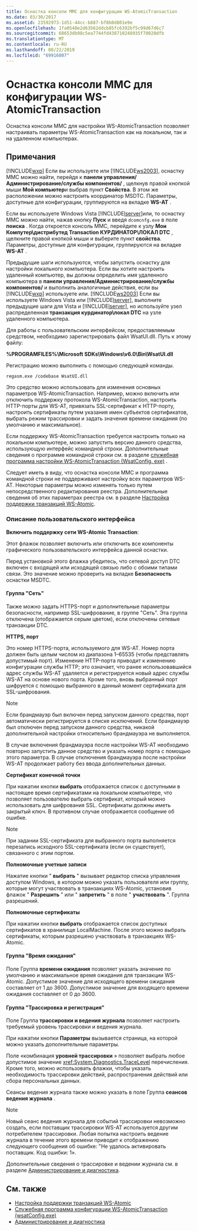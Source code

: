 ```yaml
---
title: Оснастка консоли MMC для конфигурации WS-AtomicTransaction
ms.date: 03/30/2017
ms.assetid: 23592973-1d51-44cc-b887-bf8b0d801e9e
ms.openlocfilehash: 1fa0548e2d63562ddcb85fc6392bf5c99d67d6c7
ms.sourcegitcommit: 68653db98c5ea7744fd438710248935f70020dfb
ms.translationtype: MT
ms.contentlocale: ru-RU
ms.lasthandoff: 08/22/2019
ms.locfileid: "69916807"
---
```

# <a name="ws-atomictransaction-configuration-mmc-snap-in"></a>Оснастка консоли MMC для конфигурации WS-AtomicTransaction
Оснастка консоли MMC для настройки WS-AtomicTransaction позволяет настраивать параметры WS-AtomicTransaction как на локальном, так и на удаленном компьютерах.  
  
## <a name="remarks"></a>Примечания  
 [!INCLUDE[wxp](../../../includes/wxp-md.md)] Если вы используете или [!INCLUDE[ws2003](../../../includes/ws2003-md.md)], оснастку MMC можно найти, перейдя к **панели управления/Администрирование/службы компонентов/** , щелкнув правой кнопкой мыши **Мой компьютер**и выбрав пункт **Свойства**. В этом же расположении можно настроить координатор MSDTC. Параметры, доступные для конфигурации, группируются на вкладке **WS-AT** .  
  
 Если вы используете Windows Vista [!INCLUDE[lserver](../../../includes/lserver-md.md)]или, то оснастку MMC можно найти, нажав кнопку **Пуск** и введя `dcomcnfg.exe` в поле **поиска** . Когда откроется консоль MMC, перейдите к узлу **Мои Компутер\дистрибутед Transaction КУРДИНАТОР\ЛОКАЛ DTC** , щелкните правой кнопкой мыши и выберите пункт **свойства**. Параметры, доступные для конфигурации, группируются на вкладке **WS-AT** .  
  
 Предыдущие шаги используются, чтобы запустить оснастку для настройки локального компьютера. Если вы хотите настроить удаленный компьютер, вы должны определить имя удаленного компьютера в **панели управления/Администрирование/службы компонентов/** и выполнить аналогичные действия, если вы [!INCLUDE[wxp](../../../includes/wxp-md.md)] используете или. [!INCLUDE[ws2003](../../../includes/ws2003-md.md)] Если вы используете Windows Vista или [!INCLUDE[lserver](../../../includes/lserver-md.md)], выполните предыдущие шаги для Vista и [!INCLUDE[lserver](../../../includes/lserver-md.md)], но используйте узел распределенная **транзакция курдинатор\локал DTC** на узле удаленного компьютера.  
  
 Для работы с пользовательским интерфейсом, предоставляемым средством, необходимо зарегистрировать файл WsatUI.dll. Путь к этому файлу:  
  
 **%PROGRAMFILES%\Microsoft SDKs\Windows\v6.0\Bin\WsatUI.dll**  
  
 Регистрацию можно выполнить с помощью следующей команды.  
  
```Output  
regasm.exe /codebase WsatUI.dll  
```  
  
 Это средство можно использовать для изменения основных параметров WS-AtomicTransaction. Например, можно включить или отключить поддержку протокола WS-AtomicTransaction, настроить HTTP-порты для WS-AT, привязать SSL-сертификат к HTTP-порту, настроить сертификаты путем указания имен субъектов сертификатов, выбрать режим трассировки и задать значения времени ожидания (по умолчанию и максимальное).  
  
 Если поддержку WS-AtomicTransaction требуется настроить только на локальном компьютере, можно запустить версию данного средства, использующую интерфейс командной строки. Дополнительные сведения о программе командной строки см. в разделе [служебная программа настройки WS-AtomicTransaction (WsatConfig. exe)](../../../docs/framework/wcf/ws-atomictransaction-configuration-utility-wsatconfig-exe.md) .  
  
 Следует иметь в виду, что оснастка консоли MMC и программа командной строки не поддерживают настройку всех параметров WS-AT. Некоторые параметры можно изменять только путем непосредственного редактирования реестра. Дополнительные сведения об этих параметрах реестра см. в разделе [Настройка поддержки транзакций WS-Atomic](../../../docs/framework/wcf/feature-details/configuring-ws-atomic-transaction-support.md).  
  
### <a name="user-interface-description"></a>Описание пользовательского интерфейса  
 **Включить поддержку сети WS-Atomic Transaction**:  
  
 Этот флажок позволяет включить или отключить все компоненты графического пользовательского интерфейса данной оснастки.  
  
 Перед установкой этого флажка убедитесь, что сетевой доступ DTC включен с входящей или исходящей связью либо с обоими типами связи. Это значение можно проверить на вкладке **Безопасность** оснастки MSDTC.  
  
#### <a name="network-group-box"></a>Группа "Сеть"  
 Также можно задать HTTPS-порт и дополнительные параметры безопасности, например SSL-шифрование, в группе "Сеть". Эта группа отключена (отображается серым цветом), если отключены сетевые транзакции DTC.  
  
 **HTTPS, порт**  
  
 Это номер HTTPS-порта, используемого для WS-AT. Номер порта должен быть целым числом из диапазона 1–65535 (чтобы представлять допустимый порт). Изменение HTTP-порта приводит к изменению конфигурации службы HTTP; это означает, что ранее использовавшийся адрес службы WS-AT удаляется и регистрируется новый адрес службы WS-AT на основе нового порта. Кроме того, вновь выбранный порт шифруется с помощью выбранного в данный момент сертификата для SSL-шифрования.  
  
> [!NOTE]
> Если брандмауэр был включен перед запуском данного средства, порт автоматически регистрируется в списке исключений. Если брандмауэр был отключен перед запуском данного средства, никакой дополнительной настройки относительно брандмауэра не выполняется.  
  
 В случае включения брандмауэра после настройки WS-AT необходимо повторно запустить данное средство и указать номер порта с помощью этого параметра. В случае отключения брандмауэра после настройки WS-AT продолжает работу без ввода дополнительных данных.  
  
 **Сертификат конечной точки**  
  
 При нажатии кнопки **выбрать** отображается список с доступными в настоящее время сертификатами на локальном компьютере, что позволяет пользователю выбрать сертификат, который можно использовать для шифрования SSL. Сертификаты должны иметь закрытый ключ. В противном случае отображается сообщение об ошибке.  
  
> [!NOTE]
> При задании SSL-сертификата для выбранного порта выполняется перезапись исходного SSL-сертификата (если он существует), связанного с этим портом.  
  
 **Полномочные учетные записи**  
  
 Нажатие кнопки " **выбрать** " вызывает редактор списка управления доступом Windows, в котором можно указать пользователя или группу, которые могут участвовать в транзакциях WS-Atomic, установив флажок " **Разрешить** " или " **запретить** " в поле " **участвовать** ". Группа разрешений.  
  
 **Полномочные сертификаты**  
  
 При нажатии кнопки **выбрать** отображается список доступных сертификатов в хранилище LocalMachine. После этого можно выбрать сертификаты, которым разрешено участвовать в транзакциях WS-Atomic.  
  
#### <a name="timeout-group-box"></a>Группа "Время ожидания"  
 Поле Группа **времени ожидания** позволяет указать значение по умолчанию и максимальное время ожидания для транзакции WS-Atomic. Допустимое значение для исходящего времени ожидания составляет от 1 до 3600. Допустимое значение для входящего времени ожидания составляет от 0 до 3600.  
  
#### <a name="tracing-and-logging-group-box"></a>Группа "Трассировка и регистрация"  
 Поле Группа **трассировки и ведения журнала** позволяет настроить требуемый уровень трассировки и ведения журнала.  
  
 При нажатии кнопки **Параметры** вызывается страница, на которой можно указать дополнительные параметры.  
  
 Поле «комбинация **уровней трассировки** » позволяет выбрать любое допустимое значение <xref:System.Diagnostics.TraceLevel> перечисления. Кроме того, можно использовать флажки, чтобы указать необходимость трассировки действий, распространения действий или сбора персональных данных.  
  
 Сеансы ведения журнала также можно указать в поле Группа **сеансов ведения журнала** .  
  
> [!NOTE]
> Новый сеанс ведения журнала для событий трассировки невозможно создать, если поставщик трассировки WS-AT используется другим потребителем трассировки. Любая попытка настроить ведение журнала в течение этого времени приводит к отображению следующего сообщения об ошибке: "Не удалось активировать поставщик. Код ошибки: 1».  
  
 Дополнительные сведения о трассировке и ведении журнала см. в разделе [Администрирование и диагностика](../../../docs/framework/wcf/diagnostics/index.md).  
  
## <a name="see-also"></a>См. также

- [Настройка поддержки транзакций WS-Atomic](../../../docs/framework/wcf/feature-details/configuring-ws-atomic-transaction-support.md)
- [Служебная программа конфигурации WS-AtomicTransaction (wsatConfig.exe)](../../../docs/framework/wcf/ws-atomictransaction-configuration-utility-wsatconfig-exe.md)
- [Администрирование и диагностика](../../../docs/framework/wcf/diagnostics/index.md)
